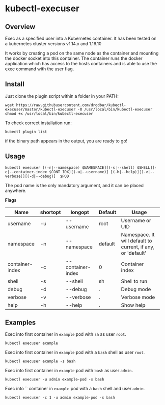 # kubectl-execuser

## Overview

Exec as a specified user into a Kubernetes container. It has been tested on a kubernetes cluster versions v1.14.x and 1.16.10

It works by creating a pod on the same node as the container and mounting the docker socket into this container. The container runs the docker application which has access to the hosts containers and is able to use the exec command with the user flag.

## Install

Just clone the plugin script within a folder in your PATH:
```
wget https://raw.githubusercontent.com/drodbar/kubectl-execuser/master/kubectl-execuser -O /usr/local/bin/kubectl-execuser
chmod +x /usr/local/bin/kubectl-execuser
```

To check correct installation run:
```
kubectl plugin list
```
if the binary path appears in the output, you are ready to go!

## Usage

```
kubectl execuser [(-n|--namespace) $NAMESPACE][(-s|--shell) $SHELL][-c|--container-index $CONT_IDX][(-u|--username)] [(-h|--help)][(-v|--verbose)][(-d|--debug)]  $POD
```

The pod name is the only mandatory argument, and it can be placed anywhere.

**Flags**

| Name            | shortopt  | longopt           | Default  | Usage                                                         |
|-----------------|-----------|-------------------|----------|---------------------------------------------------------------|
| username        | -u        | --username        | root     | Username or UID                                               |
| namespace       | -n        | --namespace       | default  | Namespace. It will default to current, if any, or 'default'   |
| container-index | -c        | --container-index | 0        | Container index                                               |
| shell           | -s        | --shell           | sh       | Shell to run                                                  |
| debug           | -d        | --debug           | .        | Debug mode                                                    |
| verbose         | -v        | --verbose         | .        | Verbose mode                                                  |
| help            | -h        | --help            | .        | Show help                                                     |

## Examples

Exec into first container in `example` pod with `sh` as user `root`.
```
kubectl execuser example
```

Exec into first container in `example` pod with a `bash` shell as user `root`.
```
kubectl execuser example -s bash
```

Exec into first container in `example` pod with `bash` as user `admin`.
```
kubectl execuser -u admin example-pod -s bash
```

Exec into `` container in `example` pod with a `bash` shell and user `admin`.
```
kubectl execuser -c 1 -u admin example-pod -s bash
```
